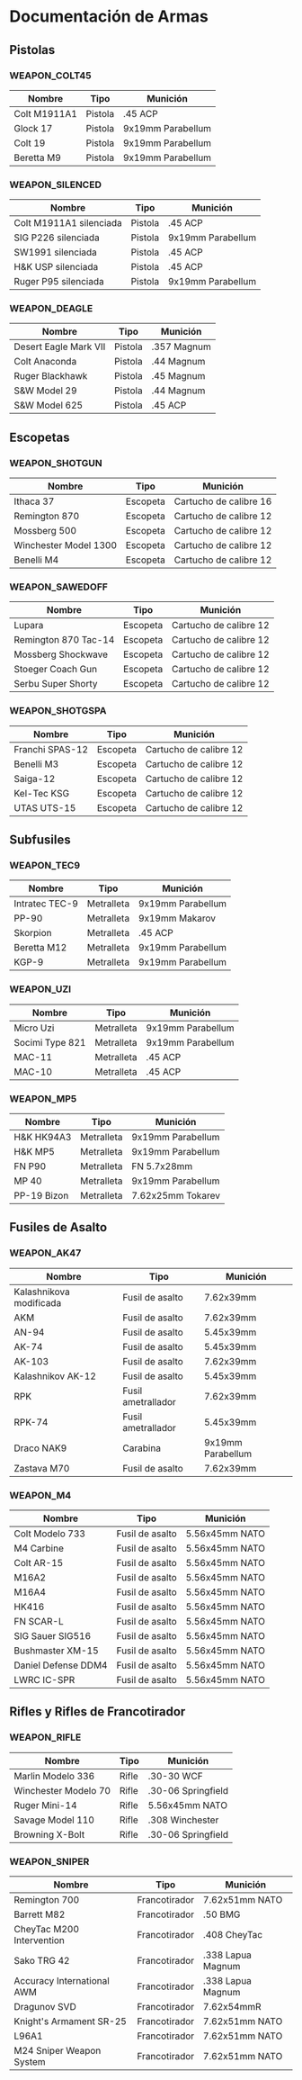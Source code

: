 # Documentación de Armas

## Pistolas

### WEAPON_COLT45

| Nombre   | Tipo    | Munición          |
|----------|---------|-------------------|
| Colt M1911A1 | Pistola | .45 ACP           |
| Glock 17     | Pistola | 9x19mm Parabellum |
| Colt 19      | Pistola | 9x19mm Parabellum |
| Beretta M9   | Pistola | 9x19mm Parabellum |

### WEAPON_SILENCED

| Nombre               | Tipo    | Munición          |
|----------------------|---------|-------------------|
| Colt M1911A1 silenciada | Pistola | .45 ACP           |
| SIG P226 silenciada     | Pistola | 9x19mm Parabellum |
| SW1991 silenciada       | Pistola | .45 ACP           |
| H&K USP silenciada      | Pistola | .45 ACP           |
| Ruger P95 silenciada    | Pistola | 9x19mm Parabellum |

### WEAPON_DEAGLE

| Nombre              | Tipo    | Munición          |
|---------------------|---------|-------------------|
| Desert Eagle Mark VII | Pistola | .357 Magnum       |
| Colt Anaconda         | Pistola | .44 Magnum        |
| Ruger Blackhawk       | Pistola | .45 Magnum        |
| S&W Model 29          | Pistola | .44 Magnum        |
| S&W Model 625         | Pistola | .45 ACP           |

## Escopetas

### WEAPON_SHOTGUN

| Nombre                | Tipo     | Munición            |
|-----------------------|----------|---------------------|
| Ithaca 37             | Escopeta | Cartucho de calibre 16 |
| Remington 870         | Escopeta | Cartucho de calibre 12 |
| Mossberg 500          | Escopeta | Cartucho de calibre 12 |
| Winchester Model 1300 | Escopeta | Cartucho de calibre 12 |
| Benelli M4            | Escopeta | Cartucho de calibre 12 |

### WEAPON_SAWEDOFF

| Nombre                | Tipo     | Munición            |
|-----------------------|----------|---------------------|
| Lupara                | Escopeta | Cartucho de calibre 12 |
| Remington 870 Tac-14  | Escopeta | Cartucho de calibre 12 |
| Mossberg Shockwave    | Escopeta | Cartucho de calibre 12 |
| Stoeger Coach Gun     | Escopeta | Cartucho de calibre 12 |
| Serbu Super Shorty    | Escopeta | Cartucho de calibre 12 |

### WEAPON_SHOTGSPA

| Nombre           | Tipo     | Munición            |
|------------------|----------|---------------------|
| Franchi SPAS-12  | Escopeta | Cartucho de calibre 12 |
| Benelli M3       | Escopeta | Cartucho de calibre 12 |
| Saiga-12         | Escopeta | Cartucho de calibre 12 |
| Kel-Tec KSG      | Escopeta | Cartucho de calibre 12 |
| UTAS UTS-15      | Escopeta | Cartucho de calibre 12 |

## Subfusiles

### WEAPON_TEC9

| Nombre             | Tipo       | Munición            |
|--------------------|------------|---------------------|
| Intratec TEC-9     | Metralleta | 9x19mm Parabellum   |
| PP-90              | Metralleta | 9x19mm Makarov      |
| Skorpion           | Metralleta | .45 ACP             |
| Beretta M12        | Metralleta | 9x19mm Parabellum   |
| KGP-9              | Metralleta | 9x19mm Parabellum   |

### WEAPON_UZI

| Nombre           | Tipo       | Munición            |
|------------------|------------|---------------------|
| Micro Uzi        | Metralleta | 9x19mm Parabellum   |
| Socimi Type 821  | Metralleta | 9x19mm Parabellum   |
| MAC-11           | Metralleta | .45 ACP             |
| MAC-10           | Metralleta | .45 ACP             |

### WEAPON_MP5

| Nombre            | Tipo       | Munición            |
|-------------------|------------|---------------------|
| H&K HK94A3        | Metralleta | 9x19mm Parabellum   |
| H&K MP5           | Metralleta | 9x19mm Parabellum   |
| FN P90            | Metralleta | FN 5.7x28mm         |
| MP 40             | Metralleta | 9x19mm Parabellum   |
| PP-19 Bizon       | Metralleta | 7.62x25mm Tokarev   |

## Fusiles de Asalto

### WEAPON_AK47

| Nombre                 | Tipo               | Munición            |
|------------------------|--------------------|---------------------|
| Kalashnikova modificada | Fusil de asalto   | 7.62x39mm           |
| AKM                    | Fusil de asalto   | 7.62x39mm           |
| AN-94                  | Fusil de asalto   | 5.45x39mm           |
| AK-74                  | Fusil de asalto   | 5.45x39mm           |
| AK-103                 | Fusil de asalto   | 7.62x39mm           |
| Kalashnikov AK-12      | Fusil de asalto   | 5.45x39mm           |
| RPK                    | Fusil ametrallador | 7.62x39mm           |
| RPK-74                 | Fusil ametrallador | 5.45x39mm           |
| Draco NAK9             | Carabina          | 9x19mm Parabellum   |
| Zastava M70            | Fusil de asalto   | 7.62x39mm           |

### WEAPON_M4

| Nombre                     | Tipo             | Munición            |
|----------------------------|------------------|---------------------|
| Colt Modelo 733            | Fusil de asalto  | 5.56x45mm NATO      |
| M4 Carbine                 | Fusil de asalto  | 5.56x45mm NATO      |
| Colt AR-15                 | Fusil de asalto  | 5.56x45mm NATO      |
| M16A2                      | Fusil de asalto  | 5.56x45mm NATO      |
| M16A4                      | Fusil de asalto  | 5.56x45mm NATO      |
| HK416                      | Fusil de asalto  | 5.56x45mm NATO      |
| FN SCAR-L                  | Fusil de asalto  | 5.56x45mm NATO      |
| SIG Sauer SIG516           | Fusil de asalto  | 5.56x45mm NATO      |
| Bushmaster XM-15           | Fusil de asalto  | 5.56x45mm NATO      |
| Daniel Defense DDM4        | Fusil de asalto  | 5.56x45mm NATO      |
| LWRC IC-SPR                | Fusil de asalto  | 5.56x45mm NATO      |

## Rifles y Rifles de Francotirador

### WEAPON_RIFLE

| Nombre                | Tipo   | Munición            |
|-----------------------|--------|---------------------|
| Marlin Modelo 336     | Rifle  | .30-30 WCF          |
| Winchester Modelo 70  | Rifle  | .30-06 Springfield  |
| Ruger Mini-14         | Rifle  | 5.56x45mm NATO      |
| Savage Model 110      | Rifle  | .308 Winchester     |
| Browning X-Bolt       | Rifle  | .30-06 Springfield  |

### WEAPON_SNIPER

| Nombre                         | Tipo           | Munición            |
|--------------------------------|----------------|---------------------|
| Remington 700                  | Francotirador  | 7.62x51mm NATO      |
| Barrett M82                    | Francotirador  | .50 BMG             |
| CheyTac M200 Intervention      | Francotirador  | .408 CheyTac        |
| Sako TRG 42                    | Francotirador  | .338 Lapua Magnum   |
| Accuracy International AWM     | Francotirador  | .338 Lapua Magnum   |
| Dragunov SVD                   | Francotirador  | 7.62x54mmR          |
| Knight's Armament SR-25        | Francotirador  | 7.62x51mm NATO      |
| L96A1                          | Francotirador  | 7.62x51mm NATO      |
| M24 Sniper Weapon System       | Francotirador  | 7.62x51mm NATO      |
